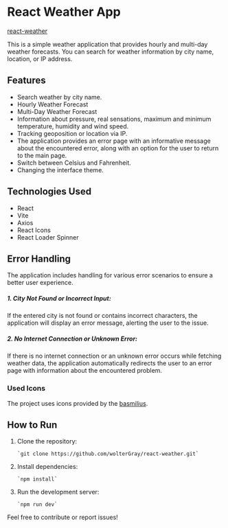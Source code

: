 # React Weather App

[react-weather](https://wolterGray.github.io/react-weather)

This is a simple weather application that provides hourly and multi-day weather forecasts. You can search for weather information by city name, location, or IP address.

## Features

- Search weather by city name.
- Hourly Weather Forecast
- Multi-Day Weather Forecast
- Information about pressure, real sensations, maximum and minimum temperature, humidity and wind speed.
- Tracking geoposition or location via IP.
- The application provides an error page with an informative message about the encountered error, along with an option for the user to return to the main page.
- Switch between Celsius and Fahrenheit.
- Changing the interface theme.
  

## Technologies Used

- React
- Vite
- Axios
- React Icons
- React Loader Spinner

## Error Handling

The application includes handling for various error scenarios to ensure a better user experience.

##### 1. City Not Found or Incorrect Input:

If the entered city is not found or contains incorrect characters, the application will display an error message, alerting the user to the issue.

##### 2. No Internet Connection or Unknown Error:

If there is no internet connection or an unknown error occurs while fetching weather data, the application automatically redirects the user to an error page with information about the encountered problem.



### Used Icons

The project uses icons provided by the [basmilius](https://github.com/basmilius/weather-icons.git).


## How to Run

1. Clone the repository:
   
       `git clone https://github.com/wolterGray/react-weather.git`
  
3. Install dependencies:
 
       `npm install`
   
4. Run the development server:
 
       `npm run dev`

Feel free to contribute or report issues!
